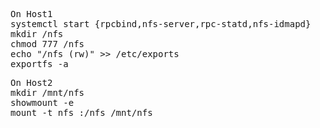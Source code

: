 <pre>
On Host1
systemctl start {rpcbind,nfs-server,rpc-statd,nfs-idmapd}
mkdir /nfs
chmod 777 /nfs
echo "/nfs <IP of host2>(rw)" >> /etc/exports
exportfs -a
</pre>
<pre>
On Host2
mkdir /mnt/nfs
showmount -e
mount -t nfs <IP of host1>:/nfs /mnt/nfs
